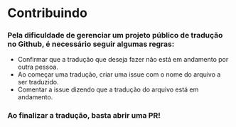 # Contribuindo

### Pela dificuldade de gerenciar um projeto público de tradução no Github, é necessário seguir algumas regras:

- Confirmar que a tradução que deseja fazer não está em andamento por outra pessoa.
- Ao começar uma tradução, criar uma issue com o nome do arquivo a ser traduzido.
- Comentar a issue dizendo que a tradução do arquivo está em andamento.

### Ao finalizar a tradução, basta abrir uma PR!
